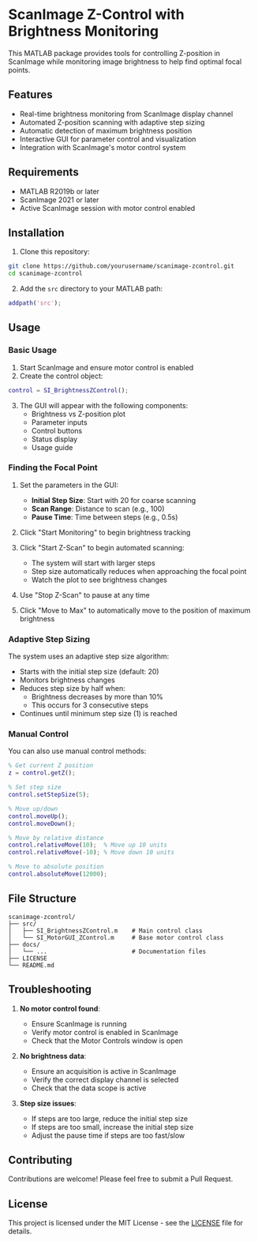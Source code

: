 # ScanImage Z-Control with Brightness Monitoring

This MATLAB package provides tools for controlling Z-position in ScanImage while monitoring image brightness to help find optimal focal points.

## Features

- Real-time brightness monitoring from ScanImage display channel
- Automated Z-position scanning with adaptive step sizing
- Automatic detection of maximum brightness position
- Interactive GUI for parameter control and visualization
- Integration with ScanImage's motor control system

## Requirements

- MATLAB R2019b or later
- ScanImage 2021 or later
- Active ScanImage session with motor control enabled

## Installation

1. Clone this repository:
```bash
git clone https://github.com/yourusername/scanimage-zcontrol.git
cd scanimage-zcontrol
```

2. Add the `src` directory to your MATLAB path:
```matlab
addpath('src');
```

## Usage

### Basic Usage

1. Start ScanImage and ensure motor control is enabled
2. Create the control object:
```matlab
control = SI_BrightnessZControl();
```

3. The GUI will appear with the following components:
   - Brightness vs Z-position plot
   - Parameter inputs
   - Control buttons
   - Status display
   - Usage guide

### Finding the Focal Point

1. Set the parameters in the GUI:
   - **Initial Step Size**: Start with 20 for coarse scanning
   - **Scan Range**: Distance to scan (e.g., 100)
   - **Pause Time**: Time between steps (e.g., 0.5s)

2. Click "Start Monitoring" to begin brightness tracking

3. Click "Start Z-Scan" to begin automated scanning:
   - The system will start with larger steps
   - Step size automatically reduces when approaching the focal point
   - Watch the plot to see brightness changes

4. Use "Stop Z-Scan" to pause at any time

5. Click "Move to Max" to automatically move to the position of maximum brightness

### Adaptive Step Sizing

The system uses an adaptive step size algorithm:
- Starts with the initial step size (default: 20)
- Monitors brightness changes
- Reduces step size by half when:
  - Brightness decreases by more than 10%
  - This occurs for 3 consecutive steps
- Continues until minimum step size (1) is reached

### Manual Control

You can also use manual control methods:
```matlab
% Get current Z position
z = control.getZ();

% Set step size
control.setStepSize(5);

% Move up/down
control.moveUp();
control.moveDown();

% Move by relative distance
control.relativeMove(10);  % Move up 10 units
control.relativeMove(-10); % Move down 10 units

% Move to absolute position
control.absoluteMove(12000);
```

## File Structure

```
scanimage-zcontrol/
├── src/
│   ├── SI_BrightnessZControl.m    # Main control class
│   └── SI_MotorGUI_ZControl.m     # Base motor control class
├── docs/
│   └── ...                        # Documentation files
├── LICENSE
└── README.md
```

## Troubleshooting

1. **No motor control found**:
   - Ensure ScanImage is running
   - Verify motor control is enabled in ScanImage
   - Check that the Motor Controls window is open

2. **No brightness data**:
   - Ensure an acquisition is active in ScanImage
   - Verify the correct display channel is selected
   - Check that the data scope is active

3. **Step size issues**:
   - If steps are too large, reduce the initial step size
   - If steps are too small, increase the initial step size
   - Adjust the pause time if steps are too fast/slow

## Contributing

Contributions are welcome! Please feel free to submit a Pull Request.

## License

This project is licensed under the MIT License - see the [LICENSE](LICENSE) file for details.
